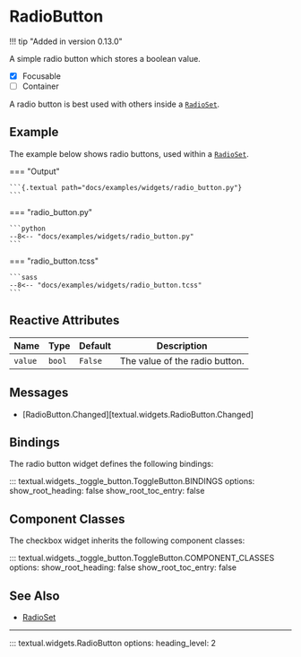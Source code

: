 # RadioButton

!!! tip "Added in version 0.13.0"

A simple radio button which stores a boolean value.

- [x] Focusable
- [ ] Container

A radio button is best used with others inside a [`RadioSet`](./radioset.md).

## Example

The example below shows radio buttons, used within a [`RadioSet`](./radioset.md).

=== "Output"

    ```{.textual path="docs/examples/widgets/radio_button.py"}
    ```

=== "radio_button.py"

    ```python
    --8<-- "docs/examples/widgets/radio_button.py"
    ```

=== "radio_button.tcss"

    ```sass
    --8<-- "docs/examples/widgets/radio_button.tcss"
    ```

## Reactive Attributes

| Name    | Type   | Default | Description                    |
| ------- | ------ | ------- | ------------------------------ |
| `value` | `bool` | `False` | The value of the radio button. |

## Messages

- [RadioButton.Changed][textual.widgets.RadioButton.Changed]

## Bindings

The radio button widget defines the following bindings:

::: textual.widgets._toggle_button.ToggleButton.BINDINGS
    options:
      show_root_heading: false
      show_root_toc_entry: false

## Component Classes

The checkbox widget inherits the following component classes:

::: textual.widgets._toggle_button.ToggleButton.COMPONENT_CLASSES
    options:
      show_root_heading: false
      show_root_toc_entry: false

## See Also

- [RadioSet](./radioset.md)

---


::: textual.widgets.RadioButton
    options:
      heading_level: 2

